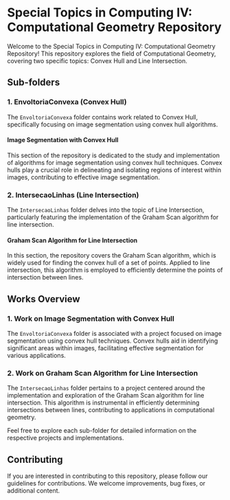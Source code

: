 # Special Topics in Computing IV: Computational Geometry Repository

Welcome to the Special Topics in Computing IV: Computational Geometry Repository! This repository explores the field of Computational Geometry, covering two specific topics: Convex Hull and Line Intersection.

## Sub-folders

### 1. EnvoltoriaConvexa (Convex Hull)

The `EnvoltoriaConvexa` folder contains work related to Convex Hull, specifically focusing on image segmentation using convex hull algorithms.

#### Image Segmentation with Convex Hull

This section of the repository is dedicated to the study and implementation of algorithms for image segmentation using convex hull techniques. Convex hulls play a crucial role in delineating and isolating regions of interest within images, contributing to effective image segmentation.

### 2. IntersecaoLinhas (Line Intersection)

The `IntersecaoLinhas` folder delves into the topic of Line Intersection, particularly featuring the implementation of the Graham Scan algorithm for line intersection.

#### Graham Scan Algorithm for Line Intersection

In this section, the repository covers the Graham Scan algorithm, which is widely used for finding the convex hull of a set of points. Applied to line intersection, this algorithm is employed to efficiently determine the points of intersection between lines.

## Works Overview

### 1. Work on Image Segmentation with Convex Hull

The `EnvoltoriaConvexa` folder is associated with a project focused on image segmentation using convex hull techniques. Convex hulls aid in identifying significant areas within images, facilitating effective segmentation for various applications.

### 2. Work on Graham Scan Algorithm for Line Intersection

The `IntersecaoLinhas` folder pertains to a project centered around the implementation and exploration of the Graham Scan algorithm for line intersection. This algorithm is instrumental in efficiently determining intersections between lines, contributing to applications in computational geometry.

Feel free to explore each sub-folder for detailed information on the respective projects and implementations.

## Contributing

If you are interested in contributing to this repository, please follow our guidelines for contributions. We welcome improvements, bug fixes, or additional content.

